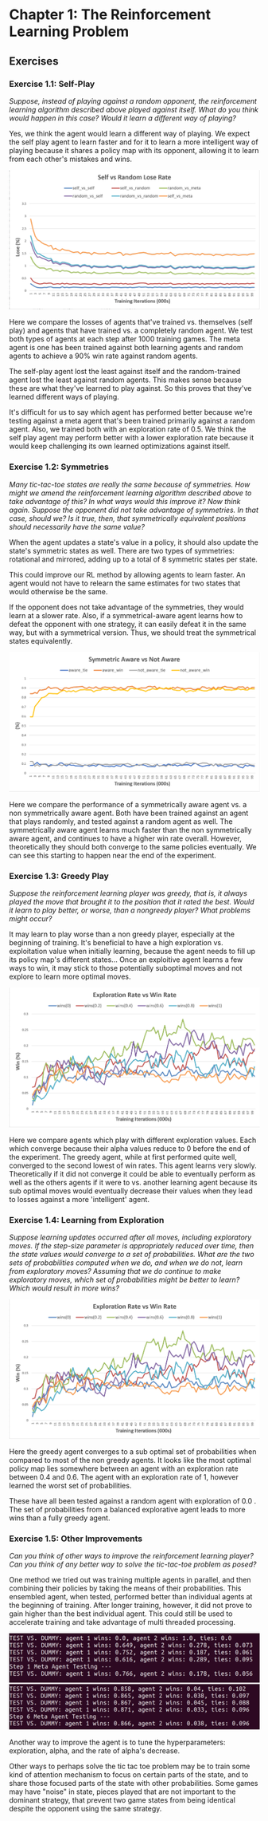 # Chapter 1: The Reinforcement Learning Problem

## Exercises

### Exercise 1.1: Self-Play
*Suppose, instead of playing against a random opponent, the reinforcement learning algorithm described above played against itself. What do you think would happen in this case? Would it learn a different way of playing?*

Yes, we think the agent would learn a different way of playing. We expect the self play agent to learn faster and for it to learn a more intelligent way of playing because it shares a policy map with its opponent, allowing it to learn from each other's mistakes and wins.

![](./output/plots/self_vs_random_loserate.png)

Here we compare the losses of agents that've trained vs. themselves (self play) and agents that have trained vs. a completely random agent. We test both types of agents at each step after 1000 training games. The meta agent is one has been trained against both learning agents and random agents to achieve a 90% win rate against random agents.

The self-play agent lost the least against itself and the random-trained agent lost the least against random agents. This makes sense because these are what they've learned to play against. So this proves that they've learned different ways of playing.

It's difficult for us to say which agent has performed better because we're testing against a meta agent that's been trained primarily against a random agent. Also, we trained both with an exploration rate of 0.5. We think the self play agent may perform better with a lower exploration rate because it would keep challenging its own learned optimizations against itself.

### Exercise 1.2: Symmetries
*Many tic-tac-toe states are really the same because of symmetries. How might we amend the reinforcement learning algorithm described above to take advantage of this? In what ways would this improve it? Now think again. Suppose the opponent did not take advantage of symmetries. In that case, should we? Is it true, then, that symmetrically equivalent positions should necessarily have the same value?*

When the agent updates a state's value in a policy, it should also update the state's symmetric states as well. There are two types of symmetries: rotational and mirrored, adding up to a total of 8 symmetric states per state.

This could improve our RL method by allowing agents to learn faster. An agent would not have to relearn the same estimates for two states that would otherwise be the same.

If the opponent does not take advantage of the symmetries, they would learn at a slower rate. Also, if a symmetrical-aware agent learns how to defeat the opponent with one strategy, it can easily defeat it in the same way, but with a symmetrical version. Thus, we should treat the symmetrical states equivalently.

![](./output/plots/symmetricaware_vs_notaware.png)

Here we compare the performance of a symmetrically aware agent vs. a non symmetrically aware agent. Both have been trained against an agent that plays randomly, and tested against a random agent as well. The symmetrically aware agent learns much faster than the non symmetrically aware agent, and continues to have a higher win rate overall. However, theoretically they should both converge to the same policies eventually. We can see this starting to happen near the end of the experiment.

### Exercise 1.3: Greedy Play
*Suppose the reinforcement learning player was greedy, that is, it always played the move that brought it to the position that it rated the best. Would it learn to play better, or worse, than a nongreedy player? What problems might occur?*

It may learn to play worse than a non greedy player, especially at the beginning of training. It's beneficial to have a high exploration vs. exploitation value when initially learning, because the agent needs to fill up its policy map's different states... Once an exploitive agent learns a few ways to win, it may stick to those potentially suboptimal moves and not explore to learn more optimal moves.

![](./output/plots/exploration_vs_winrate.png)

Here we compare agents which play with different exploration values. Each which converge because their alpha values reduce to 0 before the end of the experiment. The greedy agent, while at first performed quite well, converged to the second lowest of win rates. This agent learns very slowly. Theoretically if it did not converge it could be able to eventually perform as well as the others agents if it were to vs. another learning agent because its sub optimal moves would eventually decrease their values when they lead to losses against a more 'intelligent' agent.

### Exercise 1.4: Learning from Exploration
*Suppose learning updates occurred after all moves, including exploratory moves. If the step-size parameter is appropriately reduced over time, then the state values would converge to a set of probabilities. What are the two sets of probabilities computed when we do, and when we do not, learn from exploratory moves? Assuming that we do continue to make exploratory moves, which set of probabilities might be better to learn? Which would result in more wins?*

![](./output/plots/exploration_vs_winrate.png)

Here the greedy agent converges to a sub optimal set of probabilities when compared to most of the non greedy agents. It looks like the most optimal policy map lies somewhere between an agent with an exploration rate between 0.4 and 0.6. The agent with an exploration rate of 1, however learned the worst set of probabilities.

These have all been tested against a random agent with exploration of 0.0 . The set of probabilities from a balanced explorative agent leads to more wins than a fully greedy agent.

### Exercise 1.5: Other Improvements
*Can you think of other ways to improve the reinforcement learning player? Can you think of any better way to solve the tic-tac-toe problem as posed?*

One method we tried out was training multiple agents in parallel, and then combining their policies by taking the means of their probabilities. This ensembled agent, when tested, performed better than individual agents at the beginning of training. After longer training, however, it did not prove to gain higher than the best individual agent. This could still be used to accelerate training and take advantage of multi threaded processing.

![](./output/meta_agent_example/meta_vs_subagents1.png)
![](./output/meta_agent_example/meta_vs_subagents6.png)

Another way to improve the agent is to tune the hyperparameters: exploration, alpha, and the rate of alpha's decrease.

Other ways to perhaps solve the tic tac toe problem may be to train some kind of attention mechanism to focus on certain parts of the state, and to share those focused parts of the state with other probabilities. Some games may have "noise" in state, pieces played that are not important to the dominant strategy, that prevent two game states from being identical despite the opponent using the same strategy.
